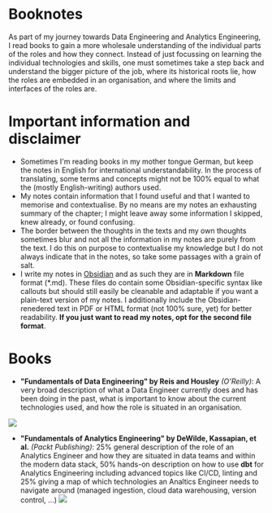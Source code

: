 # Booknotes

As part of my journey towards Data Engineering and Analytics Engineering, I read books to gain a more wholesale understanding of the individual parts of the roles and how they connect. Instead of just focussing on learning the individual technologies and skills, one must sometimes take a step back and understand the bigger picture of the job, where its historical roots lie, how the roles are embedded in an organisation, and where the limits and interfaces of the roles are.

# Important information and disclaimer

- Sometimes I'm reading books in my mother tongue German, but keep the notes in English for international understandability. In the process of translating, some terms and concepts might not be 100% equal to what the (mostly English-writing) authors used.
- My notes contain information that I found useful and that I wanted to memorise and contextualise. By no means are my notes an exhausting summary of the chapter; I might leave away some information I skipped, knew already, or found confusing.
- The border between the thoughts in the texts and my own thoughts sometimes blur and not all the information in my notes are purely from the text. I do this on purpose to contextualise my knowledge but I do not always indicate that in the notes, so take some passages with a grain of salt.
- I write my notes in [Obsidian](https://obsidian.md) and as such they are in **Markdown** file format (\*.md). These files do contain some Obsidian-specific syntax like callouts but should still easily be cleanable and adaptable if you want a plain-text version of my notes. I additionally include the Obsidian-renedered text in PDF or HTML format (not 100% sure, yet) for better readability. **If you just want to read my notes, opt for the second file format**.

# Books

- **"Fundamentals of Data Engineering" by Reis and Housley** _(O'Reilly)_: A very broad description of what a Data Engineer currently does and has been doing in the past, what is important to know about the current technologies used, and how the role is situated in an organisation.

![](https://learning.oreilly.com/library/cover/9781098108298/250w/)

- **"Fundamentals of Analytics Engineering" by DeWilde, Kassapian, et al.** _(Packt Publishing)_: 25% general description of the role of an Analytics Engineer and how they are situated in data teams and within the modern data stack, 50% hands-on description on how to use **dbt** for Analytics Engineering including advanced topics like CI/CD, linting and 25% giving a map of which technologies an Analtics Engineer needs to navigate around (managed ingestion, cloud data warehousing, version control, ...)
  ![](https://books.google.com/books/publisher/content/images/frontcover/lcj9EAAAQBAJ?fife=w240-h345)
